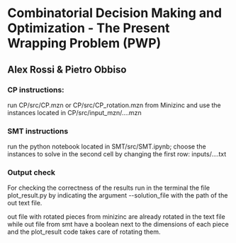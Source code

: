 # Combinatorial Decision Making and Optimization - The Present Wrapping Problem (PWP)
## Alex Rossi & Pietro Obbiso


### CP instructions:

run CP/src/CP.mzn or CP/src/CP_rotation.mzn from Minizinc and use the instances located in CP/src/input_mzn/....mzn

### SMT instructions
run the python notebook located in SMT/src/SMT.ipynb; choose the instances to solve in the second cell by changing the first row: inputs/....txt 

### Output check
For checking the correctness of the results run in the terminal the file plot_result.py by indicating the argument --solution_file with the path of the out text file.

out file with rotated pieces from minizinc are already rotated in the text file while out file from smt have a boolean next to the dimensions of each piece and the plot_result code takes care of rotating them.

